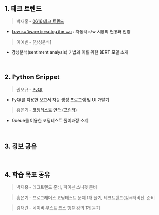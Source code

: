 ## 1. 테크 트렌드

> 박재홍 - [0616 테크 트렌드](https://docs.google.com/document/d/13gzqAOINhNtAMMlULd8JQidMWyDFkNGq97ubg9h5yTA/edit#heading=h.ysd8djhjxfla)
  - [how software is eating the car](https://spectrum.ieee.org/cars-that-think/transportation/advanced-cars/software-eating-car) : 자동차 s/w 시장의 현황과 전망
> 이예빈 - [감성분석]
  - 감성분석(sentiment analysis) 기법과 이를 위한 BERT 모델 소개

&nbsp;



## 2. Python Snippet

> 권오규 - [PyQt](https://www.notion.so/PYQT5-Python-GUI-module-a65e7bbb586d4dec92af44227f727914)
  - PyQt를 이용한 보고서 자동 생성 프로그램 및 UI 개발기
> 홍은기 - [코딩테스트 연습 (프린터)](https://programmers.co.kr/learn/courses/30/lessons/42587)
  - Queue를 이용한 코딩테스트 풀이과정 소개

&nbsp;



## 3. 정보 공유

> 


&nbsp;



## 4. 학습 목표 공유

> 박재홍 - 테크트렌드 준비, 파이썬 스니펫 준비

> 홍은기 - 프로그래머스 코딩테스트 문제 1개 풀기, 테크트렌드(컴퓨터비전) 준비

> 김채란 - 네이버 부스트 코스 행렬 강의 1개 듣기
